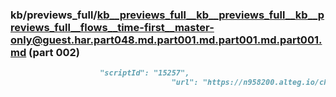 ### kb/previews_full/kb__previews_full__kb__previews_full__kb__previews_full__flows__time-first__master-only@guest.har.part048.md.part001.md.part001.md.part001.md (part 002)

```md
                    "scriptId": "15257",
                                    "url": "https://n958200.alteg.io/chunk-KO722YSM.js",
                     
```

```
